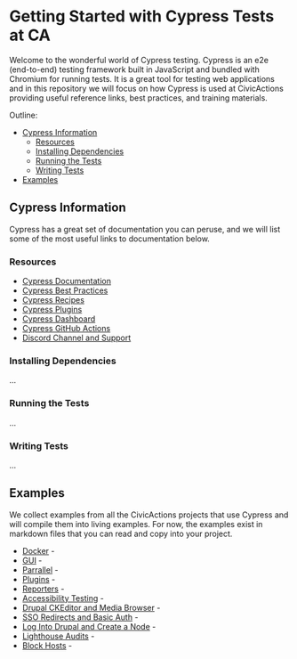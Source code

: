 # Getting Started with Cypress Tests at CA

Welcome to the wonderful world of Cypress testing. Cypress is an e2e (end-to-end) testing framework built in
JavaScript and bundled with Chromium for running tests. It is a great tool for testing web applications and in this
repository we will focus on how Cypress is used at CivicActions providing useful reference links, best practices,
and training materials.

Outline:

- [Cypress Information](#cypress-information)
  - [Resources](#resources)
  - [Installing Dependencies](#installing-dependencies)
  - [Running the Tests](#running-the-tests)
  - [Writing Tests](#writing-tests)
- [Examples](#examples)

## Cypress Information

Cypress has a great set of documentation you can peruse, and we will list some of the most useful links to
documentation below.

### Resources

- [Cypress Documentation](https://docs.cypress.io/guides/overview/why-cypress)
- [Cypress Best Practices](https://docs.cypress.io/guides/references/best-practices)
- [Cypress Recipes](https://docs.cypress.io/examples/examples/recipes)
- [Cypress Plugins](https://docs.cypress.io/plugins)
- [Cypress Dashboard](https://docs.cypress.io/guides/dashboard/introduction)
- [Cypress GitHub Actions](https://docs.cypress.io/guides/continuous-integration/github-actions)
- [Discord Channel and Support](https://docs.cypress.io/guides/references/troubleshooting#Support-channels)

### Installing Dependencies

...

### Running the Tests

...

### Writing Tests

...

## Examples

We collect examples from all the CivicActions projects that use Cypress and will compile them into living examples.
For now, the examples exist in markdown files that you can read and copy into your project.

- [Docker](Docker.md) -
- [GUI](GUI.md) -
- [Parrallel](Parallel.md) -
- [Plugins](Plugins.md) -
- [Reporters](Reporters.md) -
- [Accessibility Testing](examples/accessibility-testing.md) -
- [Drupal CKEditor and Media Browser](examples/DrupalCKEditorAndMediaBrowser.md) -
- [SSO Redirects and Basic Auth](examples/HandleSSORedirectAndBasicAuth.md) -
- [Log Into Drupal and Create a Node](examples/LogIntoDrupalAndCreateANode.md) -
- [Lighthouse Audits](examples/LighthouseAudits.md) -
- [Block Hosts](examples/BlockHosts.md) - 
